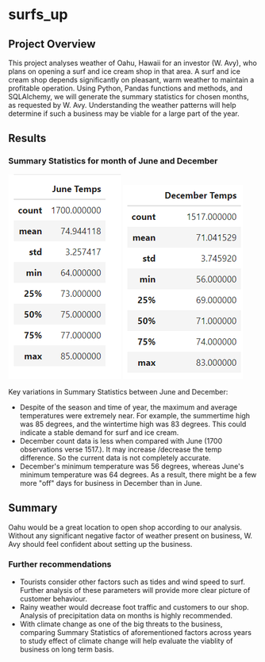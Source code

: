 # surfs_up
## Project Overview
This project analyses weather of  Oahu, Hawaii for an investor (W. Avy), who plans on opening a surf and ice cream shop in that area. A surf and ice cream shop depends significantly on pleasant, warm weather to maintain a profitable operation. Using Python, Pandas functions and methods, and SQLAlchemy, we will generate the summary statistics for chosen months, as requested by W. Avy. Understanding the weather patterns will help determine if such a business may be viable for a large part of the year.

## Results

### Summary Statistics for month of June and December
![](June.PNG) ![](December.PNG)

Key variations in Summary Statistics between June and December:
  - Despite of the season and time of year, the maximum and average temperatures were extremely near. For example, the summertime high was 85 degrees, and the wintertime high was 83 degrees. This could indicate a stable demand for surf and ice cream.
  - December count data is less when compared with June (1700 observations verse 1517.). It may increase /decrease the temp difference. So the current data is not completely accurate.
  - December's minimum temperature was 56 degrees, whereas June's minimum temperature was 64 degrees. As a result, there might be a few more "off" days for business in December than in June.

## Summary 
Oahu would be a great location to open shop according to our analysis. Without any significant negative factor of weather present on business, W. Avy should feel confident about setting up the business.

### Further recommendations
  - Tourists consider other factors such as tides and wind speed to surf. Further analysis of these parameters will provide more clear picture of customer behaviour.
  - Rainy weather would decrease foot traffic and customers to our shop. Analysis of precipitation data on months is highly recommended.
  - With climate change as one of the big threats to the business, comparing Summary Statistics of aforementioned factors across years to study effect of climate change will help evaluate the viablity of business on long term basis.
